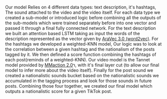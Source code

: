 Our model Relies on 4 different data types: text description, it\'s hashtags, The sound attached to the video and the video itself. For each data type we created a sub-model or introduced logic before combining all the outputs of the sub-models which were trained separately before into one vector and passed it through a final fully connected network. For the text description we built an attention based LSTM taking as input the words of the description represented as the vector given by [AraVec 3.0 (word2vec)](https://github.com/bakrianoo/aravec). For the hashtags we developed a weighted-KNN model, Our logic was to look at the correlation between a given hashtag and the nationalism of the posts tagged by it. We then defined a score function combining the hashtags of each post(reminds of a weighted-KNN). Our video model is the Tannet model provided by [MMaction 2.0](https://github.com/open-mmlab/mmaction2/blob/master/configs/recognition/tanet/README.md)ר, with it\'s final layer cut (to allow our final model to infer more about the video itself). Finally for the post sound we created a nationalistic sounds bucket based on the nationalistic sounds we accumulated in the tagging process and look for those sounds in future posts. Combining those four together, we created our final model which outputs a nationalistic score for a given TikTok post.